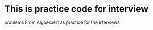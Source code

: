 # This is practice code for interview
 problems From Algoexpert as practice for the interviews



 
